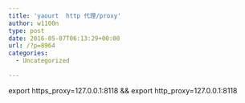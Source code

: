 ```yaml
---
title: 'yaourt  http 代理/proxy'
author: w1100n
type: post
date: 2016-05-07T06:13:29+00:00
url: /?p=8964
categories:
  - Uncategorized

---
```

export https_proxy=127.0.0.1:8118 && export http_proxy=127.0.0.1:8118